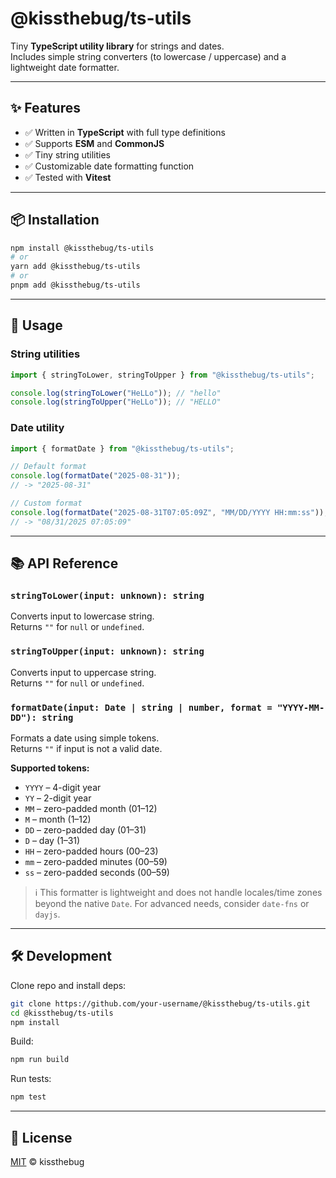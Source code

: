 # @kissthebug/ts-utils

Tiny **TypeScript utility library** for strings and dates.  
Includes simple string converters (to lowercase / uppercase) and a lightweight date formatter.

---

## ✨ Features

- ✅ Written in **TypeScript** with full type definitions
- ✅ Supports **ESM** and **CommonJS**
- ✅ Tiny string utilities
- ✅ Customizable date formatting function
- ✅ Tested with **Vitest**

---

## 📦 Installation

```bash
npm install @kissthebug/ts-utils
# or
yarn add @kissthebug/ts-utils
# or
pnpm add @kissthebug/ts-utils
```

---

## 🚀 Usage

### String utilities

```ts
import { stringToLower, stringToUpper } from "@kissthebug/ts-utils";

console.log(stringToLower("HeLLo")); // "hello"
console.log(stringToUpper("HeLLo")); // "HELLO"
```

### Date utility

```ts
import { formatDate } from "@kissthebug/ts-utils";

// Default format
console.log(formatDate("2025-08-31"));
// -> "2025-08-31"

// Custom format
console.log(formatDate("2025-08-31T07:05:09Z", "MM/DD/YYYY HH:mm:ss"));
// -> "08/31/2025 07:05:09"
```

---

## 📚 API Reference

### `stringToLower(input: unknown): string`

Converts input to lowercase string.  
Returns `""` for `null` or `undefined`.

### `stringToUpper(input: unknown): string`

Converts input to uppercase string.  
Returns `""` for `null` or `undefined`.

### `formatDate(input: Date | string | number, format = "YYYY-MM-DD"): string`

Formats a date using simple tokens.  
Returns `""` if input is not a valid date.

**Supported tokens:**

- `YYYY` – 4-digit year
- `YY` – 2-digit year
- `MM` – zero-padded month (01–12)
- `M` – month (1–12)
- `DD` – zero-padded day (01–31)
- `D` – day (1–31)
- `HH` – zero-padded hours (00–23)
- `mm` – zero-padded minutes (00–59)
- `ss` – zero-padded seconds (00–59)

> ℹ️ This formatter is lightweight and does not handle locales/time zones beyond the native `Date`. For advanced needs, consider `date-fns` or `dayjs`.

---

## 🛠 Development

Clone repo and install deps:

```bash
git clone https://github.com/your-username/@kissthebug/ts-utils.git
cd @kissthebug/ts-utils
npm install
```

Build:

```bash
npm run build
```

Run tests:

```bash
npm test
```

---

## 📜 License

[MIT](./LICENSE) © kissthebug
